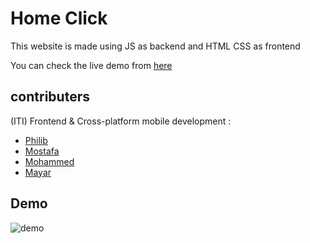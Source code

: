 # Home Click
This website is made using JS as backend and HTML CSS as frontend 

You can check the live demo from [here](https://homeclick.netlify.app/)

## contributers

(ITI) Frontend & Cross-platform mobile development :
* [Philib](https://github.com/Ph-F-Hana)
* [Mostafa](https://github.com/Mostafalotfy1)
* [Mohammed](https://github.com/bassamnegm)
* [Mayar](https://github.com/mayararaby)


## Demo

![demo](https://github.com/mayararaby/JS_Project/blob/main/Demo.gif)

